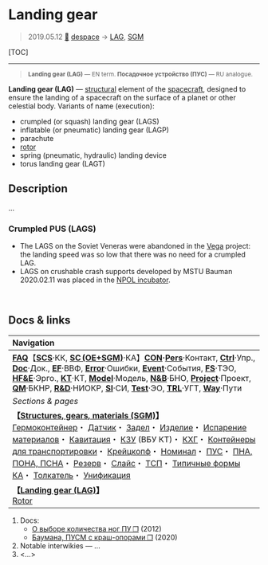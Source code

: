 # Landing gear
> 2019.05.12 [🚀](../index/index.md) [despace](index.md) → [LAG](lag.md), [SGM](sc.md)

[TOC]

---

> <small>**Landing gear (LAG)** — EN term. **Посадочное устройство (ПУС)** — RU analogue.</small>

**Landing gear (LAG)** — [structural](sc.md) element of the [spacecraft](sc.md), designed to ensure the landing of a spacecraft on the surface of a planet or other celestial body. Variants of name (execution):

   - crumpled (or squash) landing gear (LAGS)
   - inflatable (or pneumatic) landing gear (LAGP)
   - parachute
   - [rotor](iu.md)
   - spring (pneumatic, hydraulic) landing device
   - torus landing gear (LAGT)



## Description
...


### Crumpled PUS (LAGS)

   - The LAGS on the Soviet Veneras were abandoned in the [Vega](vega_1_2.md) project: the landing speed was so low that there was no need for a crumpled LAG.
   - LAGS on crushable crash supports developed by MSTU Bauman 2020.02.11 was placed in the [NPOL incubator](project.md).



<p style="page-break-after:always"> </p>

## Docs & links
|Navigation|
|:--|
|**[FAQ](faq.md)**【**[SCS](scs.md)**·КК, **[SC (OE+SGM)](sc.md)**·КА】**[CON](contact.md)·[Pers](person.md)**·Контакт, **[Ctrl](control.md)**·Упр., **[Doc](doc.md)**·Док., **[EF](ef.md)**·ВВФ, **[Error](error.md)**·Ошибки, **[Event](event.md)**·События, **[FS](fs.md)**·ТЭО, **[HF&E](hfe.md)**·Эрго., **[KT](kt.md)**·КТ, **[Model](model.md)**·Модель, **[N&B](nnb.md)**·БНО, **[Project](project.md)**·Проект, **[QM](qm.md)**·БКНР, **[R&D](rnd.md)**·НИОКР, **[SI](si.md)**·СИ, **[Test](test.md)**·ЭО, **[TRL](trl.md)**·УГТ, **[Way](way.md)**·Пути|
|*Sections & pages*|
|**【[Structures, gears, materials (SGM)](sc.md)】**<br> [Гермоконтейнер](гермоконтейнер.md)・ [Датчик](sensor.md)・ [Задел](margin.md)・ [Изделие](unit.md)・ [Испарение материалов](mat_sublime.md)・ [Кавитация](cavitation.md)・ [КЗУ](cinu.md) (ВБУ КТ)・ [КХГ](cgs.md)・ [Контейнеры для транспортировки](ship_contain.md)・ [Крейцкопф](crosshead.md)・ [Номинал](nominal.md)・ [ПУС](lag.md)・ [ПНА, ПОНА, ПСНА](devd.md)・ [Резерв](reserve.md)・ [Слайс](слайс.md)・ [ТСП](tsp.md)・ [Типичные формы КА](sc.md)・ [Толкатель](толкатель.md)・ [Унификация](commonality.md)|
|**【[Landing gear (LAG)](lag.md)】**<br> [Rotor](iu.md)|

   1. Docs:
      - [О выборе количества ног ПУ ❐](f/lag/pust_o_vibore_kolichestva_nog.djvu) (2012)
      - [Баумана, ПУСМ с краш-опорами ❐](f/lag/lags_2020baumana.pdf) (2020)
   1. Notable interwikies — …
   1. <…>
